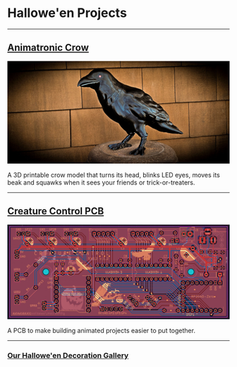 # Hallowe'en Projects #

___
## [Animatronic Crow](animatronicCrow/README.md) ##
[![The Animatronic Crow](animatronicCrow/images/AniCrow022.jpg)](animatronicCrow/README.md)

A 3D printable crow model that turns its head, blinks LED eyes, moves its beak and squawks when it sees your friends or trick-or-treaters.

___
## [Creature Control PCB](creatureControl/README.md) ##
[![The Creature Control 5x12 PCB](creatureControl/images/cc5x12-004.png)](creatureControl/README.md)

A PCB to make building animated projects easier to put together.

___
### [Our Hallowe'en Decoration Gallery](https://www.monkeymind.com/halloween) ###